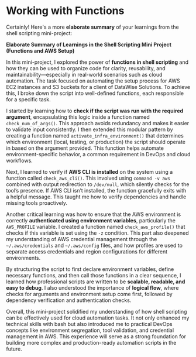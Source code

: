 # Working with Functions
Certainly! Here's a more **elaborate summary** of your learnings from the shell scripting mini-project:


**Elaborate Summary of Learnings in the Shell Scripting Mini Project (Functions and AWS Setup)**

In this mini-project, I explored the power of **functions in shell scripting** and how they can be used to organize code for clarity, reusability, and maintainability—especially in real-world scenarios such as cloud automation. The task focused on automating the setup process for AWS EC2 instances and S3 buckets for a client of DataWise Solutions. To achieve this, I broke down the script into well-defined functions, each responsible for a specific task.

I started by learning how to **check if the script was run with the required argument**, encapsulating this logic inside a function named `check_num_of_args()`. This approach avoids redundancy and makes it easier to validate input consistently. I then extended this modular pattern by creating a function named `activate_infra_environment()` that determines which environment (local, testing, or production) the script should operate in based on the argument provided. This function helps automate environment-specific behavior, a common requirement in DevOps and cloud workflows.

Next, I learned to verify if **AWS CLI is installed** on the system using a function called `check_aws_cli()`. This involved using `command -v aws` combined with output redirection to `/dev/null`, which silently checks for the tool’s presence. If AWS CLI isn’t installed, the function gracefully exits with a helpful message. This taught me how to verify dependencies and handle missing tools proactively.

Another critical learning was how to ensure that the AWS environment is correctly **authenticated using environment variables**, particularly the `AWS_PROFILE` variable. I created a function named `check_aws_profile()` that checks if this variable is set using the `-z` condition. This part also deepened my understanding of AWS credential management through the `~/.aws/credentials` and `~/.aws/config` files, and how profiles are used to separate access credentials and region configurations for different environments.

By structuring the script to first declare environment variables, define necessary functions, and then call those functions in a clear sequence, I learned how professional scripts are written to be **scalable, readable, and easy to debug**. I also understood the importance of **logical flow**, where checks for arguments and environment setup come first, followed by dependency verification and authentication checks.

Overall, this mini-project solidified my understanding of how shell scripting can be effectively used for cloud automation tasks. It not only enhanced my technical skills with bash but also introduced me to practical DevOps concepts like environment segregation, tool validation, and credential management in AWS. This experience will serve as a strong foundation for building more complex and production-ready automation scripts in the future.
